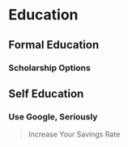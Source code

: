 # Education

## Formal Education

### Scholarship Options

## Self Education

### Use Google, Seriously

>Increase Your Savings Rate